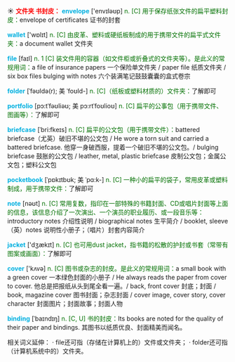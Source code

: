☀ <font color="red">**文件夹 书封皮：**</font>
<font color="sky blue">**envelope**</font> ['envɪləʊp] 
<font color="rgb(227, 108, 9)">n. [C] 用于保存纸张文件的扁平塑料封皮：</font>envelope of certificates 证书的封套

<font color="sky blue">**wallet**</font> ['wɒlɪt] 
<font color="rgb(227, 108, 9)">n. [C] 由皮革、塑料或硬纸板制成的用于携带文件的扁平式文件夹：</font>a document wallet 文件夹

<font color="sky blue">**file**</font> [faɪl] 
<font color="rgb(227, 108, 9)">n. 1 [C] 装文件用的容器（如文件柜或折叠式的文件夹等）。是此义的常规用词：</font>a file of insurance papers 一个保险单文件夹 / paper file 纸质文件夹 / six box files bulging with notes 六个装满笔记鼓鼓囊囊的盒式卷宗 
           
<font color="sky blue">**folder**</font> [ˈfəʊldə(r); 美 ˈfoʊld-]
<font color="rgb(227, 108, 9)">n. [C]（纸板或塑料材质的）文件夹：</font>了解即可
           
<font color="sky blue">**portfolio**</font> [pɔ:tˈfəʊliəʊ; 美 pɔ:rtˈfoʊlioʊ]
<font color="rgb(227, 108, 9)">n. [C] 扁平的公事包（用于携带文件、图画等）：</font>了解即可
           
<font color="sky blue">**briefcase**</font> [ˈbri:fkeɪs]
<font color="rgb(227, 108, 9)">n. [C] 扁平的公文包（用于携带文件）：</font>battered briefcase（尤英）破旧不堪的公文包 / He wore a torn suit and carried a battered briefcase. 他穿一身破西服，提着一个破旧不堪的公文包。/ bulging briefcase 鼓胀的公文包 / leather, metal, plastic briefcase 皮制公文包；金属公文包；塑料公文包           

<font color="sky blue">**pocketbook**</font> [ˈpɒkɪtbʊk; 美 ˈpɑ:k-]
<font color="rgb(227, 108, 9)">n. [C] 一种小的扁平的袋子，常用皮革或塑料制成，用于携带文件：</font>了解即可

<font color="sky blue">**note**</font> [nəʊt] 
<font color="rgb(227, 108, 9)">n. [C] 常用复数，指印在一部特殊的书籍封面、CD或唱片封面等上面的信息，该信息介绍了一次演出、一个演员的职业履历、或一段音乐等：</font>introductory notes 介绍性说明 / biographical notes 生平简介 / booklet, sleeve（英）notes 说明性小册子；（唱片）封套内容简介

<font color="sky blue">**jacket**</font> ['dӡækɪt] 
<font color="rgb(227, 108, 9)">n. [C] 也可用dust jacket，指书籍的松散的护封或书套（常带有图案或画面）：</font>了解即可

<font color="sky blue">**cover**</font> ['kʌvə] 
<font color="rgb(227, 108, 9)">n. [C] 图书或杂志的封皮。是此义的常规用词：</font>a small book with a green cover 一本绿色封面的小册子 / He always reads the paper from cover to cover. 他总是把报纸从头到尾全看一遍。/ back, front cover 封底；封面 / book, magazine cover 图书封面；杂志封面 / cover image, cover story, cover character 封面图片；封面故事；封面人物 
           
<font color="sky blue">**binding**</font> [ˈbaɪndɪŋ]
<font color="rgb(227, 108, 9)">n. [C, U] 书的封皮：</font>Its books are noted for the quality of their paper and bindings. 其图书以纸质优良、封面精美而闻名。

相关词义延伸：
· file还可指（存储在计算机上的）文件或文件夹；
· folder还可指（计算机系统中的）文件夹。
